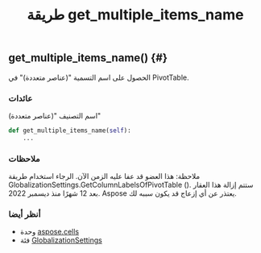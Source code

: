 ﻿---
title: طريقة get_multiple_items_name
second_title: Aspose.Cells for Python via .NET API المراجع
description:
type: docs
weight: 130
url: /ar/python-net/aspose.cells/globalizationsettings/get_multiple_items_name/
is_root: false
---
##  get_multiple_items_name() {#}
الحصول على اسم التسمية "(عناصر متعددة)" في PivotTable.


###  عائدات

اسم التصنيف "(عناصر متعددة)"


```python
def get_multiple_items_name(self):
    ...
```


###  ملاحظات

ملاحظة: هذا العضو قد عفا عليه الزمن الآن.
الرجاء استخدام طريقة GlobalizationSettings.GetColumnLabelsOfPivotTable ().
 ستتم إزالة هذا العقار بعد 12 شهرًا منذ ديسمبر 2022.
Aspose يعتذر عن أي إزعاج قد يكون سببه لك.


###  أنظر أيضا
* وحدة [aspose.cells](../../)
* فئة [GlobalizationSettings](/cells/ar/python-net/aspose.cells/globalizationsettings)
